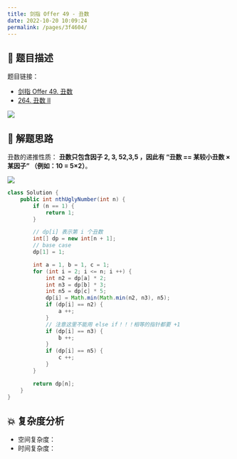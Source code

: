 ```yaml
---
title: 剑指 Offer 49 - 丑数
date: 2022-10-20 10:09:24
permalink: /pages/3f4604/
---
```

## 📃 题目描述

题目链接：

- [剑指 Offer 49. 丑数](https://leetcode.cn/problems/chou-shu-lcof/)
- [264. 丑数 II](https://leetcode.cn/problems/ugly-number-ii/)

![](https://cs-wiki.oss-cn-shanghai.aliyuncs.com/img/image-20221020100947723.png)

## 🔔 解题思路

丑数的递推性质： **丑数只包含因子 2, 3, 52,3,5 ，因此有 “丑数 == 某较小丑数 × 某因子” （例如：10 = 5×2）**。

![](https://cs-wiki.oss-cn-shanghai.aliyuncs.com/img/image-20221020101201635.png)


```java
class Solution {
    public int nthUglyNumber(int n) {
        if (n == 1) {
            return 1;
        }

        // dp[i] 表示第 i 个丑数
        int[] dp = new int[n + 1];
        // base case
        dp[1] = 1;

        int a = 1, b = 1, c = 1;
        for (int i = 2; i <= n; i ++) {
            int n2 = dp[a] * 2;
            int n3 = dp[b] * 3;
            int n5 = dp[c] * 5;
            dp[i] = Math.min(Math.min(n2, n3), n5);
            if (dp[i] == n2) {
                a ++;
            }
            // 注意这里不能用 else if！！！相等的指针都要 +1
            if (dp[i] == n3) {
                b ++;
            }
            if (dp[i] == n5) {
                c ++;
            }
        }

        return dp[n];
    }
}
```

## 💥 复杂度分析

- 空间复杂度：
- 时间复杂度：